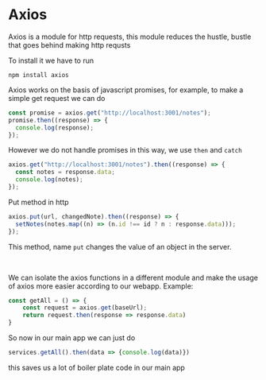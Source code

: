 # Axios

Axios is a module for http requests, this module reduces the hustle, bustle that goes behind making http requsts

To install it we have to run

```console
npm install axios
```

Axios works on the basis of javascript promises, for example, to make a simple get request we can do

```jsx
const promise = axios.get("http://localhost:3001/notes");
promise.then((response) => {
  console.log(response);
});
```

However we do not handle promises in this way, we use `then` and `catch`

```jsx
axios.get("http://localhost:3001/notes").then((response) => {
  const notes = response.data;
  console.log(notes);
});
```

Put method in http

```jsx
axios.put(url, changedNote).then((response) => {
  setNotes(notes.map((n) => (n.id !== id ? n : response.data)));
});
```

This method, name `put` changes the value of an object in the server.

<br>

We can isolate the axios functions in a different module and make the usage of axios more easier according to our webapp. Example: 

```js
const getAll = () => {
    const request = axios.get(baseUrl);
    return request.then(response => response.data)
}
```

So now in our main app we can just do 
```js
services.getAll().then(data => {console.log(data)})
```

this saves us a lot of boiler plate code in our main app